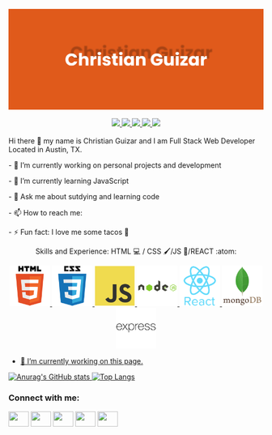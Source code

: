 ![I am GitHub Readme Generator's creator](https://github.com/cgrumblez09/cgrumblez09/blob/main/banner.png)
<div id="badges" align = "center">
  <a href="your-react-URL">
    <img src="https://camo.githubusercontent.com/6028855d0293465fee09b993185cb5feb85cfa027a14a79df3a9de72e9b5451c/68747470733a2f2f696d672e736869656c64732e696f2f7374617469632f76313f6c6162656c3d7c266d6573736167653d5745425349544526636f6c6f723d323335353566267374796c653d706c6173746963266c6f676f3d7265616374266c6f676f2d636f6c6f723d7768697465" data-canonical-src="https://img.shields.io/static/v1?label=|&amp;message=WEBSITE&amp;color=23555f&amp;style=plastic&amp;logo=react&amp;logo-color=white" style="max-width: 100%;">
  </a>
 <a href = "https://www.linkedin.com/in/christian-guizar-3a67587b/">
  <img src="https://camo.githubusercontent.com/aa0e268b31cb26cfc48e67f7014a9be187877bf7dafe4f46cf4e6f076e1af1ac/68747470733a2f2f696d672e736869656c64732e696f2f7374617469632f76313f6c6162656c3d7c266d6573736167653d4c494e4b45442d494e26636f6c6f723d636466393938267374796c653d706c6173746963266c6f676f3d6c696e6b6564696e266c6f676f2d636f6c6f723d7768697465" data-canonical-src="https://img.shields.io/static/v1?label=|&amp;message=LINKED-IN&amp;color=cdf998&amp;style=plastic&amp;logo=linkedin&amp;logo-color=white" style="max-width: 100%;">
 </a>
<a href = "https://twitter.com/cgrumblez09">
  <img src="https://camo.githubusercontent.com/bd2c86abccd84dca46365117309abb7cbf82e3cc0e4bd0895b5d39e8fce1c3f4/68747470733a2f2f696d672e736869656c64732e696f2f7374617469632f76313f6c6162656c3d7c266d6573736167653d5457495454455226636f6c6f723d323335353566267374796c653d706c6173746963266c6f676f3d74776974746572266c6f676f2d636f6c6f723d7768697465" data-canonical-src="https://img.shields.io/static/v1?label=|&amp;message=TWITTER&amp;color=23555f&amp;style=plastic&amp;logo=twitter&amp;logo-color=white" style="max-width: 100%;">
</a>
<a href = "https://angel.co/u/christian-guizar-1">
    <img src="https://camo.githubusercontent.com/bad521e58804d7c5f9b7b158aa5bb146769946fb0d43ae7f734ee34924af826b/68747470733a2f2f696d672e736869656c64732e696f2f7374617469632f76313f6c6162656c3d7c266d6573736167653d414e47454c2d4c49535426636f6c6f723d636466393938267374796c653d706c6173746963266c6f676f3d616e67656c6c697374266c6f676f2d636f6c6f723d7768697465" data-canonical-src="https://img.shields.io/static/v1?label=|&amp;message=ANGEL-LIST&amp;color=cdf998&amp;style=plastic&amp;logo=angellist&amp;logo-color=white" style="max-width: 100%;">                 
</a>
<a href = "resume">
  <img src="https://camo.githubusercontent.com/ffdea566de5e180f7d8f8f4ec7a4616db2b03ebdde2bcb42c0fe23300c829e91/68747470733a2f2f696d672e736869656c64732e696f2f7374617469632f76313f6c6162656c3d7c266d6573736167653d524553554d4526636f6c6f723d323335353566267374796c653d706c6173746963266c6f676f3d7265616374266c6f676f2d636f6c6f723d7768697465" data-canonical-src="https://img.shields.io/static/v1?label=|&amp;message=RESUME&amp;color=23555f&amp;style=plastic&amp;logo=react&amp;logo-color=white" style="max-width: 100%;">
</a>
</div>

<div align = "center">
  <img src="https://komarev.com/ghpvc/?username=cgrumblez09&style=flat-square&color=blue" alt=""/>
</div>
Hi there 👋 my name is Christian Guizar and I am Full Stack Web Developer Located in Austin, TX.
<p>- 🔭 I’m currently working on personal projects and development</p>
<p>- 🌱 I’m currently learning JavaScript</p>
<!-- <p>- 👯 I’m looking to collaborate on ...</p>
<p>- 🤔 I’m looking for help with ...</p> -->
<p>- 💬 Ask me about sutdying and learning code</p>
<p>- 📫 How to reach me: </p>
<!-- <p>- 😄 Pronouns: ...</p> -->
<p>- ⚡ Fun fact: I love me some tacos 🌮</p>

<p align = "center"> Skills and Experience: HTML 💻 / CSS 🖌️/JS 📱/REACT :atom:</p>
<div align = "center">
  <a href="https://www.cprogramming.com/" target="_blank"> <img src="https://github.com/devicons/devicon/blob/master/icons/html5/html5-original-wordmark.svg"  alt="html5"      width="80" height="80"/>
   <a href="https://www.cprogramming.com/" target="_blank"> <img src="https://github.com/devicons/devicon/blob/master/icons/css3/css3-original-wordmark.svg" alt="css3"       width="80" height="80"/>
  <a href="https://www.cprogramming.com/" target="_blank"> <img src="https://github.com/devicons/devicon/blob/master/icons/javascript/javascript-original.svg"        alt="javascript" width="80" height="80"/>
  <a href="https://www.cprogramming.com/" target="_blank"> <img src="https://github.com/devicons/devicon/blob/master/icons/nodejs/nodejs-original-wordmark.svg"        alt="javascript" width="80" height="80"/>
   <a href="https://www.cprogramming.com/" target="_blank"> <img src="https://github.com/devicons/devicon/blob/master/icons/react/react-original-wordmark.svg"        alt="javascript" width="80" height="80"/>
   <a href="https://www.cprogramming.com/" target="_blank"> <img src="https://github.com/devicons/devicon/blob/master/icons/mongodb/mongodb-original-wordmark.svg"        alt="javascript" width="80" height="80"/>
   <a href="https://www.cprogramming.com/" target="_blank"> <img src="https://github.com/devicons/devicon/blob/master/icons/express/express-original-wordmark.svg"        alt="javascript" width="80" height="80"/>
    
 </div>

- 🔭 I’m currently working on this page. 

![Anurag's GitHub stats](https://github-readme-stats.vercel.app/api?username=cgrumblez09&show_icons=true&theme=gruvbox)
[![Top Langs](https://github-readme-stats.vercel.app/api/top-langs/?username=cgrumblez09&layout=compact)](https://github.com/anuraghazra/github-readme-stats)

<h3 align="left">Connect with me:</h3>
<p align="left">
<a href="your link" target="blank"><img align="center" src="https://cdn.jsdelivr.net/npm/simple-icons@3.0.1/icons/twitter.svg" alt="" height="30" width="40" /></a>
<a href="your link" target="blank"><img align="center" src="https://cdn.jsdelivr.net/npm/simple-icons@3.0.1/icons/linkedin.svg" alt="" height="30" width="40" /></a>
<a href="your link" target="blank"><img align="center" src="https://cdn.jsdelivr.net/npm/simple-icons@3.0.1/icons/gmail.svg" alt="" height="30" width="40" /></a>
<a href="your link" target="blank"><img align="center" src="https://cdn.jsdelivr.net/npm/simple-icons@3.0.1/icons/youtube.svg" alt="" height="30" width="40" /></a>
<a href="your link" target="blank"><img align="center" src="https://cdn.jsdelivr.net/npm/simple-icons@3.0.1/icons/codepen.svg" alt="" height="30" width="40" /></a>
</p>
<!--
**cgrumblez09/cgrumblez09** is a ✨ _special_ ✨ repository because its `README.md` (this file) appears on your GitHub profile.

Here are some ideas to get you started:

- 🔭 I’m currently working on ... changes!
- 🌱 I’m currently learning ...
- 👯 I’m looking to collaborate on ...
- 🤔 I’m looking for help with ...
- 💬 Ask me about ...
- 📫 How to reach me: ...
- 😄 Pronouns: ...
- ⚡ Fun fact: ...
-->
